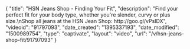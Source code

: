 {
    "title": "HSN Jeans Shop - Finding Your Fit",
    "description": "Find your perfect fit for your body type, whether you're slender, curvy or plus size.\nShop all jeans at the HSN Jean Shop: http:\/\/goo.gl\/vPsIDX",
    "videoid": "91797093",
    "date_created": "1395337193",
    "date_modified": "1500989754",
    "type": "captivate",
    "layout": "video",
    "url": "\/v\/hsn-jeans-shop-fit\/91797093"
}